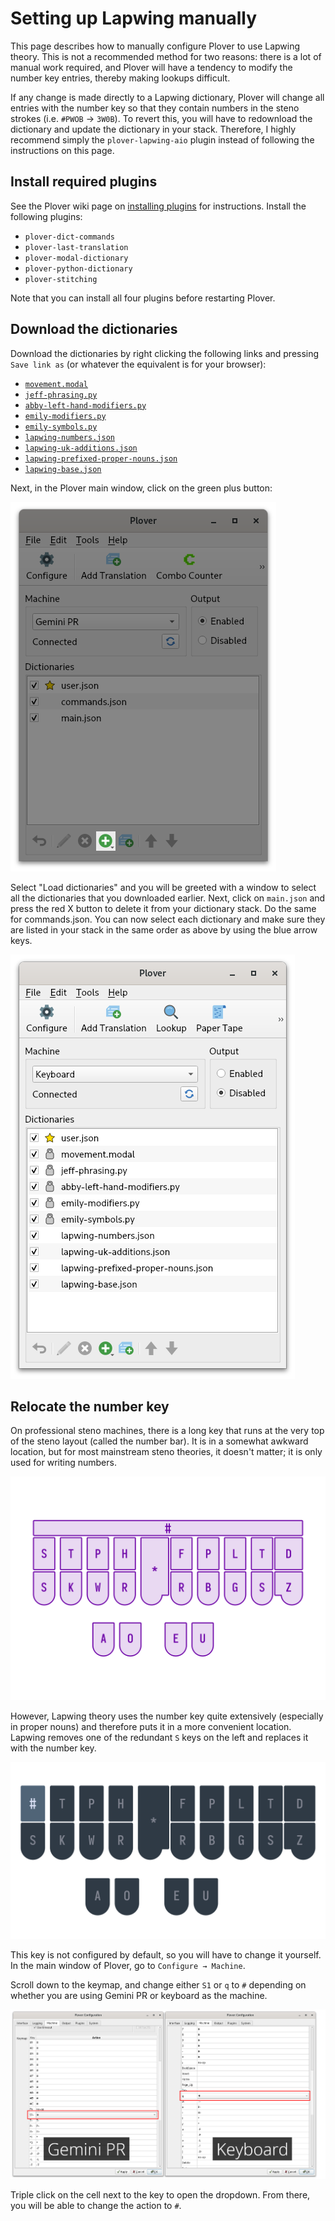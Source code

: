 # Setting up Lapwing manually

This page describes how to manually configure Plover to use Lapwing theory. This is not a recommended method for two reasons: there is a lot of manual work required, and Plover will have a tendency to modify the number key entries, thereby making lookups difficult.

If any change is made directly to a Lapwing dictionary, Plover will change all entries with the number key so that they contain numbers in the steno strokes (i.e. `#PWOB` → `3W0B`). To revert this, you will have to redownload the dictionary and update the dictionary in your stack. Therefore, I highly recommend simply the <code class="code-mono">plover-lapwing-aio</code> plugin instead of following the instructions on this page.

## Install required plugins

See the Plover wiki page on [installing plugins](https://github.com/openstenoproject/plover/wiki/installing-plugins) for instructions. Install the following plugins:

* <code class="code-mono">plover-dict-commands</code>
* <code class="code-mono">plover-last-translation</code>
* <code class="code-mono">plover-modal-dictionary</code>
* <code class="code-mono">plover-python-dictionary</code>
* <code class="code-mono">plover-stitching</code>

Note that you can install all four plugins before restarting Plover.

## Download the dictionaries

Download the dictionaries by right clicking the following links and pressing <code class="code-mono">Save link as</code> (or whatever the equivalent is for your browser):


* [<code class="code-mono">movement.modal</code>](https://raw.githubusercontent.com/aerickt/steno-dictionaries/main/movement.modal)
* [<code class="code-mono">jeff-phrasing.py</code>](https://raw.githubusercontent.com/jthlim/jeff-phrasing/main/jeff-phrasing.py)
* [<code class="code-mono">abby-left-hand-modifiers.py</code>](https://raw.githubusercontent.com/Abkwreu/plover-left-hand-modifiers/main/abby-left-hand-modifiers.py)
* [<code class="code-mono">emily-modifiers.py</code>](https://raw.githubusercontent.com/EPLHREU/emily-modifiers/master/emily-modifiers.py)
* [<code class="code-mono">emily-symbols.py</code>](https://raw.githubusercontent.com/EPLHREU/emily-symbols/main/emily-symbols.py)
* [<code class="code-mono">lapwing-numbers.json</code>](https://raw.githubusercontent.com/aerickt/steno-dictionaries/main/lapwing-numbers.json)
* [<code class="code-mono">lapwing-uk-additions.json</code>](https://raw.githubusercontent.com/aerickt/steno-dictionaries/main/lapwing-uk-additions.json)
* [<code class="code-mono">lapwing-prefixed-proper-nouns.json</code>](https://raw.githubusercontent.com/aerickt/steno-dictionaries/main/lapwing-prefixed-proper-nouns.json)
* [<code class="code-mono">lapwing-base.json</code>](https://raw.githubusercontent.com/aerickt/steno-dictionaries/main/lapwing-base.json)

Next, in the Plover main window, click on the green plus button:

![load dictionary button](img/5-load-dictionary.png)

Select "Load dictionaries" and you will be greeted with a window to select all the dictionaries that you downloaded earlier. Next, click on <code class="code-mono">main.json</code> and press the red X button to delete it from your dictionary stack. Do the same for commands.json. You can now select each dictionary and make sure they are listed in your stack in the same order as above by using the blue arrow keys.

![dictionary stack](img/B-dictionary-stack.png)

## Relocate the number key

On professional steno machines, there is a long key that runs at the very top of the steno layout (called the number bar). It is in a somewhat awkward location, but for most mainstream steno theories, it doesn't matter; it is only used for writing numbers.

![lever machine layout](img/5-professional-machines.png)

However, Lapwing theory uses the number key quite extensively (especially in proper nouns) and therefore puts it in a more convenient location. Lapwing removes one of the redundant `S` keys on the left and replaces it with the number key.

![top S layout](img/5-top-s-number.png)

This key is not configured by default, so you will have to change it yourself. In the main window of Plover, go to <code class="code-mono">Configure → Machine</code>.

Scroll down to the keymap, and change either <code class="code-mono">S1</code> or <code class="code-mono">q</code> to `#` depending on whether you are using Gemini PR or keyboard as the machine.

![top s remap](img/5-top-s.png)

Triple click on the cell next to the key to open the dropdown. From there, you will be able to change the action to `#`.

